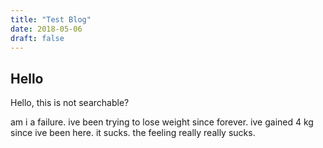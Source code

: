 ```yaml
---
title: "Test Blog"
date: 2018-05-06
draft: false
---
```


## Hello
Hello, this is not searchable?


am i a failure. ive been trying to lose weight since forever. ive gained 4 kg since ive been here. it sucks. the feeling really really sucks. 
